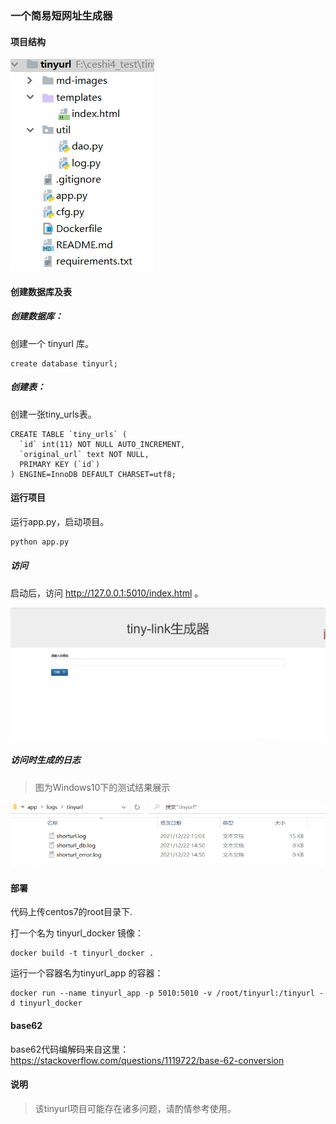 ### 一个简易短网址生成器

#### 项目结构
![项目结构](./md-images/2021-12-22_15-23-31.png)


#### 创建数据库及表

##### 创建数据库：
创建一个 tinyurl 库。
```mysql
create database tinyurl;
```

##### 创建表：
创建一张tiny_urls表。
```mysql
CREATE TABLE `tiny_urls` (
  `id` int(11) NOT NULL AUTO_INCREMENT,
  `original_url` text NOT NULL,
  PRIMARY KEY (`id`)
) ENGINE=InnoDB DEFAULT CHARSET=utf8;
```

#### 运行项目
运行app.py，启动项目。
```python
python app.py
```

##### 访问
启动后，访问 http://127.0.0.1:5010/index.html 。

![首页](./md-images/2021-12-22_15-20-04.png)


##### 访问时生成的日志
> 图为Windows10下的测试结果展示

![日志](./md-images/2021-12-22_15-03-55.png)

#### 部署
代码上传centos7的root目录下.

打一个名为 tinyurl_docker 镜像：
```shell
docker build -t tinyurl_docker .
```

运行一个容器名为tinyurl_app 的容器：
```shell
docker run --name tinyurl_app -p 5010:5010 -v /root/tinyurl:/tinyurl -d tinyurl_docker
```

#### base62
base62代码编解码来自这里：https://stackoverflow.com/questions/1119722/base-62-conversion

#### 说明
> 该tinyurl项目可能存在诸多问题，请酌情参考使用。